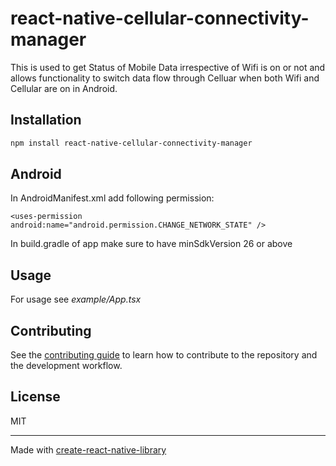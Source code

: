 # react-native-cellular-connectivity-manager

This is used to get Status of Mobile Data irrespective of Wifi is on or not and allows functionality to switch data flow through Celluar when both Wifi and Cellular are on in Android.

## Installation

```sh
npm install react-native-cellular-connectivity-manager
```

## Android

In AndroidManifest.xml add following permission:

```
<uses-permission android:name="android.permission.CHANGE_NETWORK_STATE" />
```

In build.gradle of app make sure to have minSdkVersion 26 or above

## Usage

For usage see <i>example/App.tsx</i>

## Contributing

See the [contributing guide](CONTRIBUTING.md) to learn how to contribute to the repository and the development workflow.

## License

MIT

---

Made with [create-react-native-library](https://github.com/callstack/react-native-builder-bob)
